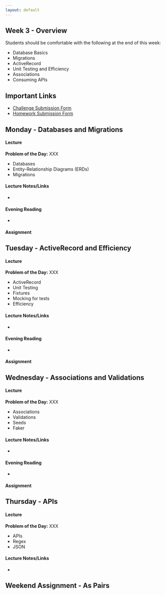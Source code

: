 ```yaml
---
layout: default
---
```


## Week 3 - Overview

Students should be comfortable with the following at the end of this week:

* Database Basics
* Migrations
* ActiveRecord
* Unit Testing and Efficiency
* Associations
* Consuming APIs


## Important Links

* [Challenge Submission Form](http://goo.gl/forms/OzzXZL6iEF)
* [Homework Submission Form](http://goo.gl/forms/o9so3mi9Sd)


## Monday - Databases and Migrations

#### Lecture

**Problem of the Day:** XXX

* Databases
* Entity-Relationship Diagrams (ERDs)
* Migrations

#### Lecture Notes/Links

*

#### Evening Reading

*

#### Assignment




## Tuesday - ActiveRecord and Efficiency

#### Lecture

**Problem of the Day:** XXX

* ActiveRecord
* Unit Testing
* Fixtures
* Mocking for tests
* Efficiency


#### Lecture Notes/Links

*

#### Evening Reading

*

#### Assignment




## Wednesday - Associations and Validations

#### Lecture

**Problem of the Day:** XXX

* Associations
* Validations
* Seeds
* Faker

#### Lecture Notes/Links

*

#### Evening Reading

*

#### Assignment




## Thursday - APIs

#### Lecture

**Problem of the Day:** XXX

* APIs
* Regex
* JSON

#### Lecture Notes/Links

*


## Weekend Assignment - As Pairs
